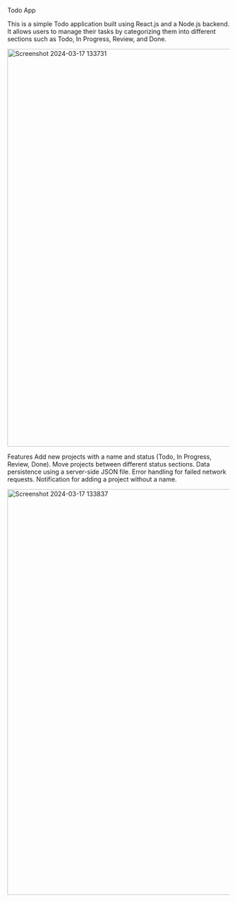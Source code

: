 Todo App <br/>

This is a simple Todo application built using React.js and a Node.js backend. It allows users to manage their tasks by categorizing them into different sections such as Todo, In Progress, Review, and Done.


<img width="899" alt="Screenshot 2024-03-17 133731" src="https://github.com/Anshuldhakate/To-Do-App/assets/123949154/c3242cf5-2d99-4990-95f8-34f7ab27201b">


Features
Add new projects with a name and status (Todo, In Progress, Review, Done).
Move projects between different status sections.
Data persistence using a server-side JSON file.
Error handling for failed network requests.
Notification for adding a project without a name.

<img width="917" alt="Screenshot 2024-03-17 133837" src="https://github.com/Anshuldhakate/To-Do-App/assets/123949154/78f3e11a-7755-4561-a547-9e94f2b615a5">
